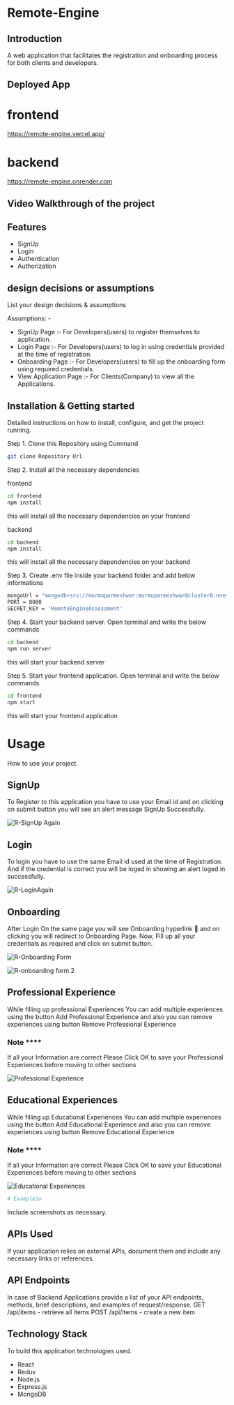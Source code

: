 # Remote-Engine

## Introduction
A web application that facilitates the registration and onboarding process for both clients and developers.

## Deployed App
# frontend
https://remote-engine.vercel.app/

# backend
https://remote-engine.onrender.com

## Video Walkthrough of the project

## Features

- SignUp
- Login
- Authentication
- Authorization

## design decisions or assumptions

List your design decisions & assumptions

 Assumptions: -
- SignUp Page :- For Developers(users) to register themselves to application.
- Login Page :- For Developers(users) to log in using credentials provided at the time of registration.
- Onboarding Page :- For Developers(users) to fill up the onboarding form using required credentials.
- View Application Page :- For Clients(Company) to view all the Applications.


## Installation & Getting started
Detailed instructions on how to install, configure, and get the project running.

Step 1. Clone this Repository using Command
```bash
git clone Repository Url
```

Step 2. Install all the necessary dependencies

frontend
```bash
cd frontend
npm install
```
this will install all the necessary dependencies on your frontend

backend
```bash
cd backend
npm install
```
this will install all the necessary dependencies on your backend

Step 3. Create .env flie inside your backend folder and add below informations
```bash
mongoUrl = "mongodb+srv://murmuparmeshwar:murmuparmeshwar@cluster0.nnesbwa.mongodb.net/RemoteEngine?retryWrites=true&w=majority"
PORT = 8000
SECRET_KEY = 'RemoteEngineAssessment'

```
Step 4. Start your backend server. Open terminal and write the below commands
```bash
cd backend
npm run server

```
this will start your backend server

Step 5. Start your frontend application. Open terminal and write the below commands
```bash
cd frontend
npm start

```
this will start your frontend application


# Usage
How to use your project.

## SignUp 

To Register to this application you have to use your Email id and on clicking on submit button you will see an alert message SignUp Successfully.

![R-SignUp Again](https://github.com/ParmeshwarMurmu/Remote-Engine/assets/121368970/49bf9883-d02a-4b2c-a46a-c4483caac5c8)


## Login 

To login you have to use the same Email id used at the time of Registration. And if the credential is correct you will be loged in showing an alert loged in successfully.

![R-LoginAgain](https://github.com/ParmeshwarMurmu/Remote-Engine/assets/121368970/58fe97bf-6e05-4a74-8361-4aabc43ab4df)

## Onboarding 

After Login On the same page you will see Onboarding  hyperlink 🔗  and on clicking you will redirect to Onboarding Page.
Now, Fill up all your credentials as required and click on submit button.

![R-Onboarding Form](https://github.com/ParmeshwarMurmu/Remote-Engine/assets/121368970/e0790489-ce1d-468b-94f2-6cebd162367c)

![R-onboarding form 2](https://github.com/ParmeshwarMurmu/Remote-Engine/assets/121368970/a7a59d3b-6cef-4c36-a3d6-400e00de9ebd)

## Professional Experience

While filling up professional Experiences You can add multiple experiences using the button Add Professional Experience and also you can remove experiences using button Remove Professional Experience
### Note ****

If all your Information are correct Please Click OK to save your Professional Experiences before moving to other sections

![Professional Experience](https://github.com/ParmeshwarMurmu/Remote-Engine/assets/121368970/a1165950-8722-4857-8bb6-ca84dc0e543c)

## Educational Experiences

While filling up Educational Experiences You can add multiple experiences using the button Add Educational Experience and also you can remove experiences using button Remove Educational Experience

### Note ****

If all your Information are correct Please Click OK to save your Educational Experiences before moving to other sections

![Educational Experiences](https://github.com/ParmeshwarMurmu/Remote-Engine/assets/121368970/f7826861-8bdb-4fcf-86bd-29f3443cac1e)




```bash
# Example1o
```

Include screenshots as necessary.

## APIs Used
If your application relies on external APIs, document them and include any necessary links or references.

## API Endpoints
In case of Backend Applications provide a list of your API endpoints, methods, brief descriptions, and examples of request/response.
GET /api/items - retrieve all items
POST /api/items - create a new item


## Technology Stack

To build this application technologies used.
- React
- Redux
- Node.js
- Express.js
- MongoDB
